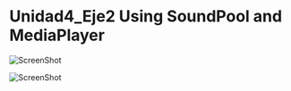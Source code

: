 # Unidad4_Eje2 Using SoundPool and MediaPlayer



![ScreenShot](https://raw.github.com/tspeu/Unidad4_Eje2/master/app/src/main/res/drawable/pistol.png)


![ScreenShot](https://raw.github.com/tspeu/Unidad4_Eje2/master/app/src/main/res/drawable/pistol2.png)
